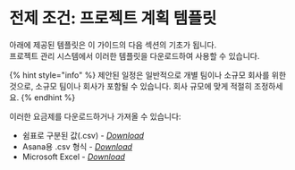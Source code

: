 # 전제 조건: 프로젝트 계획 템플릿

아래에 제공된 템플릿은 이 가이드의 다음 섹션의 기초가 됩니다.\
프로젝트 관리 시스템에서 이러한 템플릿을 다운로드하여 사용할 수 있습니다.

{% hint style="info" %}
제안된 일정은 일반적으로 개별 팀이나 소규모 회사를 위한 것으로, 소규모 팀이나 회사가 포함될 수 있습니다. 회사 규모에 맞게 적절히 조정하세요.
{% endhint %}

이러한 요금제를 다운로드하거나 가져올 수 있습니다:

* 쉼표로 구분된 값(.csv) - [_Download_](https://assets.ctfassets.net/4un77bcsnjzw/5IT8v4WlcYTlq5LHYGC82T/62b88657a50d1051b45c752c72252175/Team_Implementation_Project_Plan.csv)
* Asana용 .csv 형식 - [_Download_](https://assets.ctfassets.net/4un77bcsnjzw/2xnLzEX3mZ9oxqCPS3m9qd/3e5ac6f600109f401f63f082045053b0/Team_Implementation_Project_Plan_-_Asana.csv)
* Microsoft Excel - [_Download_](https://assets.ctfassets.net/4un77bcsnjzw/6UGko1dUlCd9kCZt4BqkKe/d6a46b052f2ebf873ad84c6e8b8e0b60/Team_Implementation_Project_Plan.xlsx)
